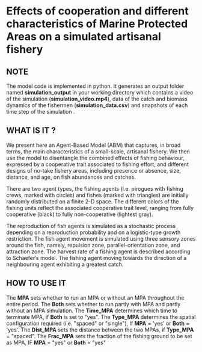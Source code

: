 # Effects of cooperation and different characteristics of Marine Protected Areas on a simulated artisanal fishery

## NOTE 
The model code is implemented in python. It generates an output folder named **simulation_output** in your working directory  which contains a video of the simulation (**simulation_video.mp4**), data of the catch and biomass dynamics of the fishermen (**simulation_data.csv**)  and snapshots of each time step of the simulation . 

## WHAT IS IT ?
We present here an Agent-Based Model (ABM) that captures, in broad terms, the main characteristics of a small-scale, artisanal fishery. We then use the model to disentangle the combined effects of fishing behaviour, expressed by a cooperative trait associated to fishing effort, and different designs of no-take fishery areas, including presence or absence, size, distance, and age, on fish abundances and catches.

There are two agent types, the fishing agents (i.e. pirogues with fishing crews, marked with circles) and fishes (marked with triangles) are initially randomly distributed on a finite 2-D space. The different colors of the fishing units reflect the associated cooperative trait level, ranging from fully cooperative (black) to fully non-cooperative (lightest gray). 

The reproduction of fish agents is simulated as a stochastic process depending on a reproduction probability and on a logistic-type growth restriction. The fish agent movement is simulated using three sensory zones around the fish, namely, repulsion zone, parallel-orientation zone, and attraction zone. The harvest rate of a fishing agent is described according to Schaefer’s model. The fishing agent moving towards the direction of a neighbouring agent exhibiting a greatest catch.

## HOW TO USE IT

The **MPA** sets whether to run an MPA or without an MPA throughout the entire period.
The  **Both** sets whether to run partly with MPA and partly without an MPA simulation.
The  **Time_MPA** determines which time to terminate MPA, if **Both** is set to "yes".
The **Type_MPA** determines the spatial configuration required (i.e. "spaced" or "single"), If **MPA**  = 'yes' or **Both** = 'yes'.
The **Dist_MPA** sets the distance between the two MPAs, if **Type_MPA** = "spaced".
The **Frac_MPA** sets the fraction of the fishing ground to be set as MPA, IF **MPA** = "yes" or **Both** = "yes"

